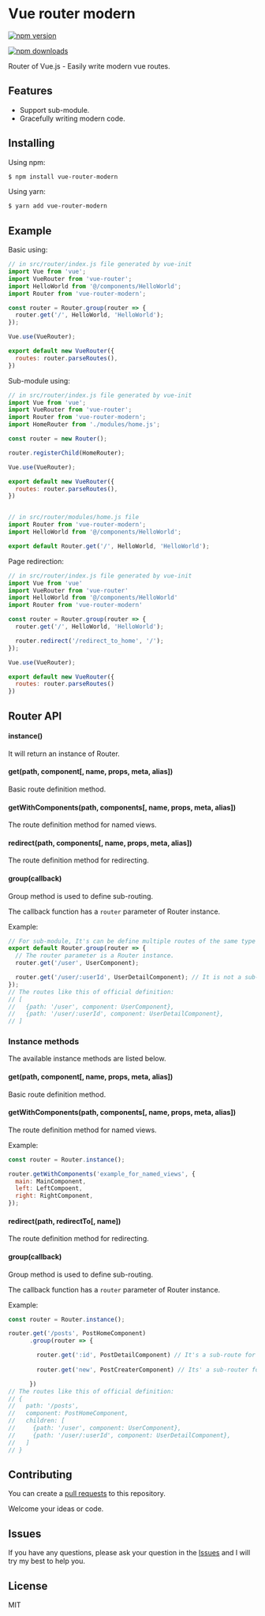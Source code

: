 # Vue router modern

[![npm version](https://img.shields.io/npm/v/vue-router-modern.svg?style=flat-square)](https://www.npmjs.org/package/vue-router-modern)

[![npm downloads](https://img.shields.io/npm/dm/vue-router-modern.svg?style=flat-square)](http://npm-stat.com/charts.html?package=vue-router-modern)

Router of Vue.js - Easily write modern vue routes.

## Features

- Support sub-module.
- Gracefully writing modern code.

## Installing

Using npm:

```bash
$ npm install vue-router-modern
```

Using yarn:

```bash
$ yarn add vue-router-modern
```

## Example

Basic using:

```javascript
// in src/router/index.js file generated by vue-init
import Vue from 'vue';
import VueRouter from 'vue-router';
import HelloWorld from '@/components/HelloWorld';
import Router from 'vue-router-modern';

const router = Router.group(router => {
  router.get('/', HelloWorld, 'HelloWorld');
});

Vue.use(VueRouter);

export default new VueRouter({
  routes: router.parseRoutes(),
})
```

Sub-module using:

```javascript
// in src/router/index.js file generated by vue-init
import Vue from 'vue';
import VueRouter from 'vue-router';
import Router from 'vue-router-modern';
import HomeRouter from './modules/home.js';

const router = new Router();

router.registerChild(HomeRouter);

Vue.use(VueRouter);

export default new VueRouter({
  routes: router.parseRoutes(),
})


// in src/router/modules/home.js file
import Router from 'vue-router-modern';
import HelloWorld from '@/components/HelloWorld';

export default Router.get('/', HelloWorld, 'HelloWorld');
```

Page redirection:

```javascript
// in src/router/index.js file generated by vue-init
import Vue from 'vue'
import VueRouter from 'vue-router'
import HelloWorld from '@/components/HelloWorld'
import Router from 'vue-router-modern'

const router = Router.group(router => {
  router.get('/', HelloWorld, 'HelloWorld');

  router.redirect('/redirect_to_home', '/');
});

Vue.use(VueRouter);

export default new VueRouter({
  routes: router.parseRoutes()
})
```

## Router API

#### instance()

It will return an instance of Router.

#### get(path, component[, name, props, meta, alias])

Basic route definition method.

#### getWithComponents(path, components[, name, props, meta, alias])

The route definition method for named views.

#### redirect(path, components[, name, props, meta, alias])

The route definition method for redirecting.

#### group(callback)

Group method is used to define sub-routing.

The callback function has a `router` parameter of Router instance.

Example: 

```javascript
// For sub-module, It's can be define multiple routes of the same type
export default Router.group(router => {
  // The router parameter is a Router instance.
  router.get('/user', UserComponent);

  router.get('/user/:userId', UserDetailComponent); // It is not a sub-route of the user.
}); 
// The routes like this of official definition:
// [
//   {path: '/user', component: UserComponent},
//   {path: '/user/:userId', component: UserDetailComponent},
// ]
```


### Instance methods

The available instance methods are listed below.

#### get(path, component[, name, props, meta, alias])

Basic route definition method.

#### getWithComponents(path, components[, name, props, meta, alias])

The route definition method for named views.

Example:

```javascript
const router = Router.instance();

router.getWithComponents('example_for_named_views', {
  main: MainComponent,
  left: LeftCompoent,
  right: RightComponent,
});
```

#### redirect(path, redirectTo[, name])

The route definition method for redirecting.

#### group(callback)

Group method is used to define sub-routing.

The callback function has a `router` parameter of Router instance.

Example: 

```javascript
const router = Router.instance();

router.get('/posts', PostHomeComponent)
      .group(router => {

        router.get(':id', PostDetailComponent) // It's a sub-route for posts
        
        router.get('new', PostCreaterComponent) // Its' a sub-router for posts

      })
// The routes like this of official definition:
// {
//   path: '/posts',
//   component: PostHomeComponent,
//   children: [
//     {path: '/user', component: UserComponent},
//     {path: '/user/:userId', component: UserDetailComponent},
//   ]
// }
```

## Contributing

You can create a [pull requests](https://github.com/qiutuleng/vue-router-modern/pulls) to this repository.

Welcome your ideas or code.

## Issues

If you have any questions, please ask your question in the [Issues](https://github.com/qiutuleng/vue-router-modern/issues) and I will try my best to help you.

## License

MIT
